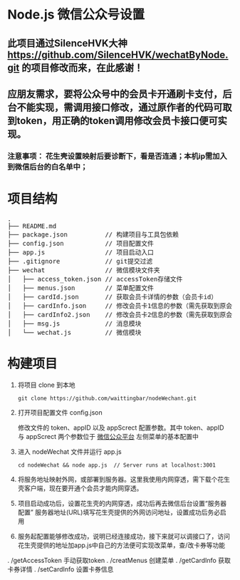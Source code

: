 # Node.js 微信公众号设置
## 此项目通过SilenceHVK大神 https://github.com/SilenceHVK/wechatByNode.git 的项目修改而来，在此感谢！
## 应朋友需求，要将公众号中的会员卡开通刷卡支付，后台不能实现，需调用接口修改，通过原作者的代码可取到token，用正确的token调用修改会员卡接口便可实现。
### 注意事项： 花生壳设置映射后要诊断下，看是否连通；本机ip需加入到微信后台的白名单中；
# 项目结构
<pre>
.
├── README.md
├── package.json          // 构建项目与工具包依赖
├── config.json           // 项目配置文件
├── app.js                // 项目启动入口
├── .gitignore            // git提交过滤
├── wechat                // 微信模块文件夹
│   ├── access_token.json // accessToken存储文件
│   ├── menus.json        // 菜单配置文件
│   ├── cardId.json       // 获取会员卡详情的参数（会员卡id）
│   ├── cardInfo.json     // 修改会员卡1信息的参数（需先获取到原会员卡的详情，增加字段）
│   ├── cardInfo2.json    // 修改会员卡2信息的参数（需先获取到原会员卡的详情，增加字段）
│   ├── msg.js            // 消息模块
│   └── wechat.js         // 微信模块
</pre>

# 构建项目
 1. 将项目 clone 到本地
    ```
    git clone https://github.com/waittingbar/nodeWechant.git
    ```

 2. 打开项目配置文件 config.json

    修改文件的 token、appID 以及 appScrect 配置参数。其中 token、appID 与 appScrect 两个参数位于 [微信公众平台](https://mp.weixin.qq.com/) 左侧菜单的基本配置中

 3. 进入 nodeWechat 文件并运行 app.js
    ```
    cd nodeWechat && node app.js  // Server runs at localhost:3001
    ```
 4. 将服务地址映射外网，或部署到服务器。这里我使用内网穿透，需下载个花生壳客户端，现在要开通个会员才能内网穿透。
 
 5. 项目启动成功后，设置花生壳的内网穿透，成功后再去微信后台设置“服务器配置” 服务器地址(URL)填写花生壳提供的外网访问地址，设置成功后务必启用
 
 6. 服务起配置能够修改成功，说明已经连接成功，接下来就可以调接口了，访问花生壳提供的地址加app.js中自己的方法便可实现改菜单，查/改卡券等功能
   
   . /getAccessToken  手动获取token
   . /creatMenus 创建菜单
   . /getCardInfo 获取卡券详情
   . /setCardInfo 设置卡券信息



